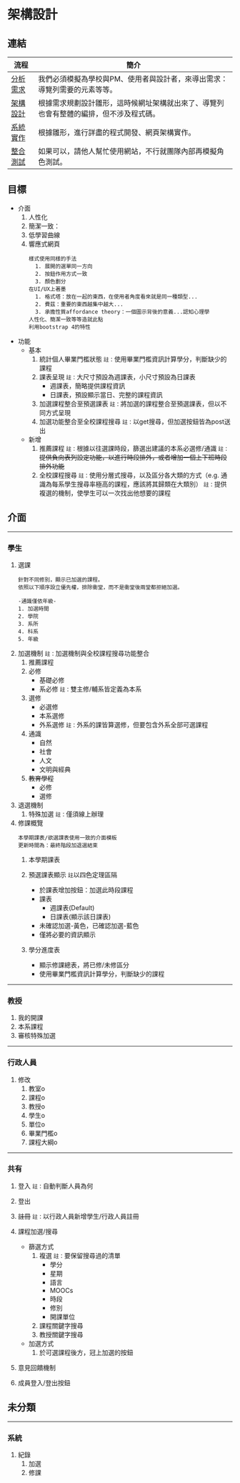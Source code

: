 # 架構設計

## 連結
流程|簡介
-------|---------
[分析需求](./requirement.md)|我們必須模擬為學校與PM、使用者與設計者，來導出需求：導覽列需要的元素等等。
[架構設計](./design.md)|根據需求規劃設計雛形，這時候網址架構就出來了、導覽列也會有整體的編排，但不涉及程式碼。
[系統實作](./implement.md)|根據雛形，進行詳盡的程式開發、網頁架構實作。
[整合測試](./test.md)|如果可以，請他人幫忙使用網站，不行就團隊內部再模擬角色測試。

## 目標
- 介面
   1. 人性化
   1. 簡潔一致：
   1. 低學習曲線
   1. 響應式網頁
      ```
      樣式使用同樣的手法
        1. 展開的選單同一方向
        2. 按鈕作用方式一致
        3. 顏色劃分
      在UI/UX上著墨
        1. 格式塔：放在一起的東西，在使用者角度看來就是同一種類型...
        2. 費茲：重要的東西越集中越大...
        3. 承擔性質affordance theory：一個圖示背後的意義...認知心理學
      人性化、簡潔一致等等造就此點
      利用bootstrap 4的特性
      ```
- 功能
   + 基本
      1. 統計個人畢業門檻狀態
         `註：`使用畢業門檻資訊計算學分，判斷缺少的課程
      1. 課表呈現
         `註：`大尺寸預設為週課表，小尺寸預設為日課表
         * 週課表，簡略提供課程資訊
         * 日課表，預設顯示當日、完整的課程資訊
      1. 加選課程整合至預選課表
         `註：`將加選的課程整合至預選課表，但以不同方式呈現
      1. 加選功能整合至全校課程搜尋
         `註：`以get搜尋，但加選按鈕皆為post送出
   + 新增
      1. 推薦課程
         `註：`根據以往選課時段，篩選出建議的本系必選修/通識
          `註：`~~提供負向表列設定功能，以進行時段排外，或者增加一個上下班時段排外功能~~
      1. 全校課程搜尋
         `註：`使用分層式搜尋，以及區分各大類的方式（e.g. 通識為每系學生搜尋率極高的課程，應該將其歸類在大類別）
         `註：`提供複選的機制，使學生可以一次找出他想要的課程

## 介面

---
### 學生
1. 選課
   ```
   針對不同修別，顯示已加選的課程。
   依照以下順序設立優先權，排除衝堂，而不是衝堂後兩堂都拒絕加選。
   
   -通識僅依年級-
   1. 加選時間
   2. 學院
   3. 系所
   4. 科系
   5. 年級
   ```
1. 加選機制
   `註：`加選機制與全校課程搜尋功能整合
   1. 推薦課程
   1. 必修
      * 基礎必修
      * 系必修
         `註：`雙主修/輔系皆定義為本系
   1. 選修
      * 必選修
      * 本系選修
      * 外系選修
         `註：`外系的課皆算選修，但要包含外系全部可選課程
   1. 通識
      * 自然
      * 社會
      * 人文
      * 文明與經典
   1. ~~教育學程~~
      * 必修
      * 選修
1. 退選機制
   1. 特殊加選
      `註：`僅須線上辦理
1. 修課概覽
   ```
   本學期課表/欲選課表使用一致的介面模板
   更新時間為：最終階段加退選結束
   ```
   1. 本學期課表
   1. 預選課表顯示
      `註`以四色定理區隔
      * 於課表增加按鈕：加選此時段課程
      * 課表
         + 週課表(Default)
         + 日課表(顯示該日課表)
      * 未確認加選-黃色，已確認加選-藍色
      * 僅將必要的資訊顯示

   1. 學分進度表
      * 顯示修課總表，將已修/未修區分
      * 使用畢業門檻資訊計算學分，判斷缺少的課程

---
### 教授
1. 我的開課
1. 本系課程
1. 審核特殊加選

---
### 行政人員
1. 修改
   1. 教室o
   1. 課程o
   1. 教授o
   1. 學生o
   1. 單位o
   1. 畢業門檻o
   1. 課程大綱o

---
### 共有
1. 登入
   `註：`自動判斷人員為何
1. 登出
1. ~~註冊~~
   `註：`以行政人員新增學生/行政人員註冊
1. 課程加選/搜尋
   * 篩選方式
      1. 複選
         `註：`要保留搜尋過的清單
         + 學分
         + 星期
         + 語言
         + MOOCs
         + 時段
         + 修別
         + 開課單位
      1. 課程關鍵字搜尋
      1. 教授關鍵字搜尋
   * 加選方式
      1. 於可選課程後方，冠上加選的按鈕

1. 意見回饋機制
1. 成員登入/登出按鈕

## 未分類
---
### 系統
1. 紀錄
   1. 加選
   1. 修課

